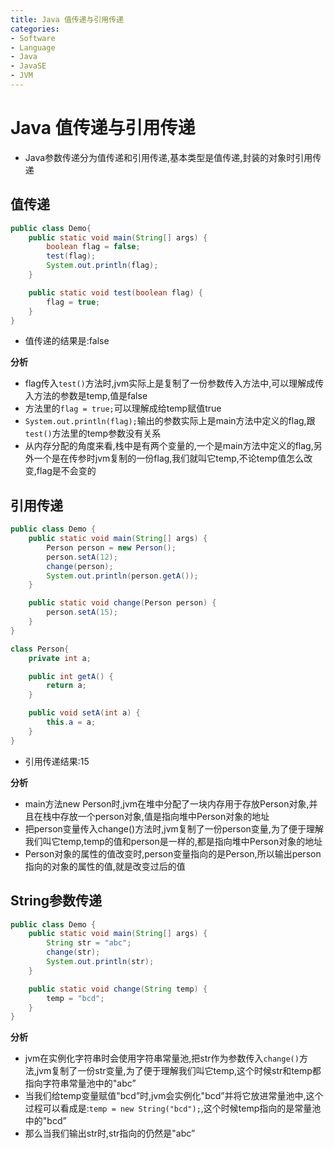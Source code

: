 ```yaml
---
title: Java 值传递与引用传递
categories:
- Software
- Language
- Java
- JavaSE
- JVM
---
```

# Java 值传递与引用传递

-   Java参数传递分为值传递和引用传递,基本类型是值传递,封装的对象时引用传递

## 值传递

```java
public class Demo{
    public static void main(String[] args) {
        boolean flag = false;
        test(flag);
        System.out.println(flag);
    }

    public static void test(boolean flag) {
        flag = true;
    }
}
```

- 值传递的结果是:false

**分析**

- flag传入`test()`方法时,jvm实际上是复制了一份参数传入方法中,可以理解成传入方法的参数是temp,值是false
- 方法里的`flag = true;`可以理解成给temp赋值true
- `System.out.println(flag);`输出的参数实际上是main方法中定义的flag,跟`test()`方法里的temp参数没有关系
- 从内存分配的角度来看,栈中是有两个变量的,一个是main方法中定义的flag,另外一个是在传参时jvm复制的一份flag,我们就叫它temp,不论temp值怎么改变,flag是不会变的

## 引用传递

```java
public class Demo {
    public static void main(String[] args) {
        Person person = new Person();
        person.setA(12);
        change(person);
        System.out.println(person.getA());
    }

    public static void change(Person person) {
        person.setA(15);
    }
}

class Person{
    private int a;

    public int getA() {
        return a;
    }

    public void setA(int a) {
        this.a = a;
    }
}
```

- 引用传递结果:15

**分析**

- main方法new Person时,jvm在堆中分配了一块内存用于存放Person对象,并且在栈中存放一个person对象,值是指向堆中Person对象的地址
- 把person变量传入change()方法时,jvm复制了一份person变量,为了便于理解我们叫它temp,temp的值和person是一样的,都是指向堆中Person对象的地址
- Person对象的属性的值改变时,person变量指向的是Person,所以输出person指向的对象的属性的值,就是改变过后的值

## String参数传递

```java
public class Demo {
    public static void main(String[] args) {
        String str = "abc";
        change(str);
        System.out.println(str);
    }

    public static void change(String temp) {
        temp = "bcd";
    }
}
```

**分析**

- jvm在实例化字符串时会使用字符串常量池,把str作为参数传入`change()`方法,jvm复制了一份str变量,为了便于理解我们叫它temp,这个时候str和temp都指向字符串常量池中的"abc”
- 当我们给temp变量赋值"bcd”时,jvm会实例化"bcd”并将它放进常量池中,这个过程可以看成是:`temp = new String("bcd");`,这个时候temp指向的是常量池中的"bcd”
- 那么当我们输出str时,str指向的仍然是"abc”